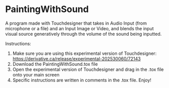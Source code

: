 # PaintingWithSound
A program made with Touchdesigner that takes in Audio Input (from microphone or a file) and an Input Image or Video, and blends the input visual source generatively through the volume of the sound being inputted.

Instructions: 
1) Make sure you are using this experimental version of Touchdesigner: https://derivative.ca/release/experimental-202530060/72143
2) Download the PaintingWithSound.tox file
3) Open the experimental version of Touchdesigner and drag in the .tox file onto your main screen
4) Specific instructions are written in comments in the .tox file. Enjoy!
